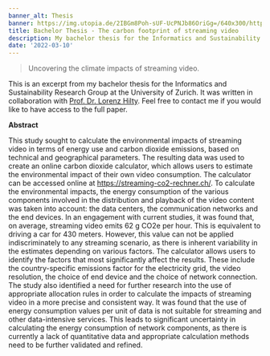 ```yaml
---
banner_alt: Thesis
banner: https://img.utopia.de/2IBGm8Poh-sUF-UcPNJb86OriGg=/640x300/https://utopia.de/app/uploads/2021/07/streaming-dienste-klima-netflix-musik-pb-mohamedhassan-190722-1280x720.jpg
title: Bachelor Thesis - The carbon footprint of streaming video
description: My bachelor thesis for the Informatics and Sustainability Research Group at the University of Zurich.
date: '2022-03-10'
---
```

> Uncovering the climate impacts of streaming video.

This is an excerpt from my bachelor thesis for the Informatics and Sustainability Research Group at the University of Zurich. It was written in collaboration with [Prof. Dr. Lorenz Hilty](https://www.ifi.uzh.ch/en/isr/people/people/hilty.html). Feel free to contact me if you would like to have access to the full paper.

**Abstract**

This study sought to calculate the environmental impacts of streaming video in terms of energy use and carbon dioxide emissions, based on technical and geographical parameters. The resulting data was used to create an online carbon dioxide calculator, which allows users to estimate the environmental impact of their own video consumption. The calculator can be accessed online at https://streaming-co2-rechner.ch/. To calculate the environmental impacts, the energy consumption of the various components involved in the distribution and playback of the video content was taken into account: the data centers, the communication networks and the end devices. In an engagement with current studies, it was found that, on average, streaming video emits 62 g CO2e per hour. This is equivalent to driving a car for 430 meters. However, this value can not be applied indiscriminately to any streaming scenario, as there is inherent variability in the estimates depending on various factors. The calculator allows users to identify the factors that most significantly affect the results. These include the country-specific emissions factor for the electricity grid, the video resolution, the choice of end device and the choice of network connection. The study also identified a need for further research into the use of appropriate allocation rules in order to calculate the impacts of streaming video in a more precise and consistent way. It was found that the use of energy consumption values per unit of data is not suitable for streaming and other data-intensive services. This leads to significant uncertainty in calculating the energy consumption of network components, as there is currently a lack of quantitative data and appropriate calculation methods need to be further validated and refined.
